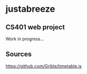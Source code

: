 # justabreeze
## CS401 web project
Work in progress...


## Sources
https://github.com/Grible/timetable.js
